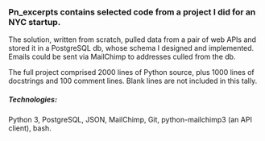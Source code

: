 ### Pn_excerpts contains selected code from a project I did for an NYC startup.

The solution, written from scratch, pulled data from a pair of web APIs and stored it in a PostgreSQL db, 
whose schema I designed and implemented. Emails could be sent via MailChimp to addresses culled
from the db.

The full project comprised 2000 lines of Python source, plus 1000 lines of docstrings and 100 comment
lines. Blank lines are not included in this tally.

##### Technologies: 

Python 3, PostgreSQL, JSON, MailChimp, Git, python-mailchimp3 (an API client), bash.
